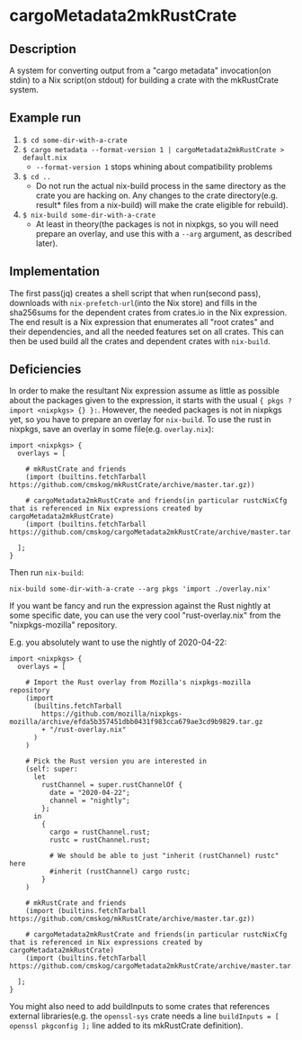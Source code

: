 # cargoMetadata2mkRustCrate

## Description
A system for converting output from a "cargo metadata" invocation(on stdin) to a Nix script(on stdout) for building a crate with the mkRustCrate system.

## Example run
1. `$ cd some-dir-with-a-crate`
2. `$ cargo metadata --format-version 1 | cargoMetadata2mkRustCrate > default.nix`
    * `--format-version 1` stops whining about compatibility problems
3. `$ cd ..`
    * Do not run the actual nix-build process in the same directory as the crate you are hacking on. Any changes to the crate directory(e.g. result* files from a nix-build) will make the crate eligible for rebuild).
4. `$ nix-build some-dir-with-a-crate`
    * At least in theory(the packages is not in nixpkgs, so you will need prepare an overlay, and use this with a `--arg` argument, as described later).

## Implementation
The first pass(jq) creates a shell script that when run(second pass),
downloads with `nix-prefetch-url`(into the Nix store) and fills in the
sha256sums for the dependent crates from crates.io in the Nix expression.
The end result is a Nix expression that enumerates all "root crates" and
their dependencies, and all the needed features set on all crates. This can
then be used build all the crates and dependent crates with `nix-build`.

## Deficiencies
In order to make the resultant Nix expression assume as little as possible about the packages given to the expression, it starts with the usual
`{ pkgs ? import <nixpkgs> {} }:`.
However, the needed packages is not in nixpkgs yet, so you have to prepare an overlay for `nix-build`.
To use the rust in nixpkgs, save an overlay in some file(e.g. `overlay.nix`):
```
import <nixpkgs> {
  overlays = [

    # mkRustCrate and friends
    (import (builtins.fetchTarball https://github.com/cmskog/mkRustCrate/archive/master.tar.gz))

    # cargoMetadata2mkRustCrate and friends(in particular rustcNixCfg that is referenced in Nix expressions created by cargoMetadata2mkRustCrate)
    (import (builtins.fetchTarball https://github.com/cmskog/cargoMetadata2mkRustCrate/archive/master.tar.gz))

  ];
}
```
Then run `nix-build`:

`nix-build some-dir-with-a-crate --arg pkgs 'import ./overlay.nix'`

If you want be fancy and run the expression against the Rust nightly at some specific date, you can use the very cool "rust-overlay.nix"
from the "nixpkgs-mozilla" repository.

E.g. you absolutely want to use the nightly of 2020-04-22:

```
import <nixpkgs> {
  overlays = [

    # Import the Rust overlay from Mozilla's nixpkgs-mozilla repository
    (import
      (builtins.fetchTarball
        https://github.com/mozilla/nixpkgs-mozilla/archive/efda5b357451dbb0431f983cca679ae3cd9b9829.tar.gz
        + "/rust-overlay.nix"
      )
    )

    # Pick the Rust version you are interested in
    (self: super:
      let
        rustChannel = super.rustChannelOf {
          date = "2020-04-22";
          channel = "nightly";
        };
      in
        {
          cargo = rustChannel.rust;
          rustc = rustChannel.rust;

          # We should be able to just "inherit (rustChannel) rustc" here
          #inherit (rustChannel) cargo rustc;
        }
    )

    # mkRustCrate and friends
    (import (builtins.fetchTarball https://github.com/cmskog/mkRustCrate/archive/master.tar.gz))

    # cargoMetadata2mkRustCrate and friends(in particular rustcNixCfg that is referenced in Nix expressions created by cargoMetadata2mkRustCrate)
    (import (builtins.fetchTarball https://github.com/cmskog/cargoMetadata2mkRustCrate/archive/master.tar.gz))

  ];
}
```

You might also need to add buildInputs to some crates that references external
libraries(e.g. the `openssl-sys` crate needs a line
`buildInputs = [ openssl pkgconfig ];` line added to its mkRustCrate
definition).
